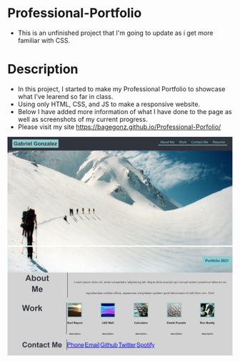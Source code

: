 # Professional-Portfolio

- This is an unfinished project that I'm going to update as i get more familiar with CSS.

# Description 

- In this project, I started to make my Professional Portfolio to showcase what I've learend so far in class.
- Using only HTML, CSS, and JS to make a responsive website.
- Below I have added more information of what I have done to the page as well as screenshots of my current progress.
- Please visit my site https://bagegonz.github.io/Professional-Porfolio/

![ScreenShot](https://raw.githubusercontent.com/BageGonz/Professional-Porfolio/main/Images/projectimg.PNG)
![ScreenShot](https://raw.githubusercontent.com/BageGonz/Professional-Porfolio/main/Images/projectimg2.PNG)

